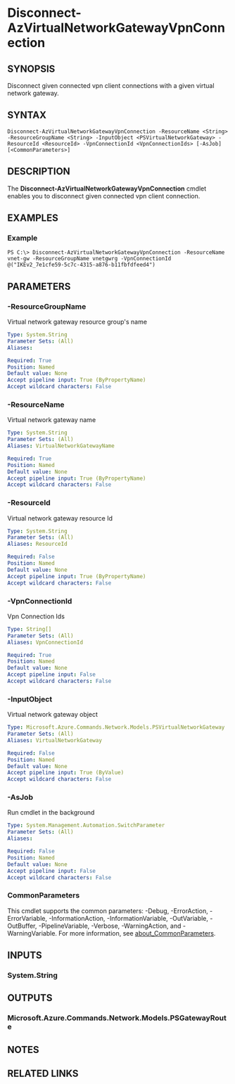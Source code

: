 ﻿---
external help file: Microsoft.Azure.PowerShell.Cmdlets.Network.dll-Help.xml
Module Name: Az.Network
online version: https://docs.microsoft.com/en-us/powershell/module/az.network/disconnect-azvirtualnetworkgatewayvpnconnection
schema: 2.0.0
---

# Disconnect-AzVirtualNetworkGatewayVpnConnection

## SYNOPSIS 
Disconnect given connected vpn client connections with a given virtual network gateway.

## SYNTAX

```
Disconnect-AzVirtualNetworkGatewayVpnConnection -ResourceName <String> -ResourceGroupName <String> -InputObject <PSVirtualNetworkGateway> -ResourceId <ResourceId> -VpnConnectionId <VpnConnectionIds> [-AsJob] [<CommonParameters>]
```

## DESCRIPTION
The **Disconnect-AzVirtualNetworkGatewayVpnConnection** cmdlet enables you to disconnect given connected vpn client connection.

## EXAMPLES

### Example
```
PS C:\> Disconnect-AzVirtualNetworkGatewayVpnConnection -ResourceName vnet-gw -ResourceGroupName vnetgwrg -VpnConnectionId @("IKEv2_7e1cfe59-5c7c-4315-a876-b11fbfdfeed4")

```

## PARAMETERS

### -ResourceGroupName
Virtual network gateway resource group's name

```yaml
Type: System.String
Parameter Sets: (All)
Aliases:

Required: True
Position: Named
Default value: None
Accept pipeline input: True (ByPropertyName)
Accept wildcard characters: False
```

### -ResourceName
Virtual network gateway name

```yaml
Type: System.String
Parameter Sets: (All)
Aliases: VirtualNetworkGatewayName

Required: True
Position: Named
Default value: None
Accept pipeline input: True (ByPropertyName)
Accept wildcard characters: False
```

### -ResourceId
Virtual network gateway resource Id

```yaml
Type: System.String
Parameter Sets: (All)
Aliases: ResourceId

Required: False
Position: Named
Default value: None
Accept pipeline input: True (ByPropertyName)
Accept wildcard characters: False
```

### -VpnConnectionId
Vpn Connection Ids

```yaml
Type: String[]
Parameter Sets: (All)
Aliases: VpnConnectionId

Required: True
Position: Named
Default value: None
Accept pipeline input: False
Accept wildcard characters: False
```

### -InputObject
Virtual network gateway object

```yaml
Type: Microsoft.Azure.Commands.Network.Models.PSVirtualNetworkGateway
Parameter Sets: (All)
Aliases: VirtualNetworkGateway

Required: False
Position: Named
Default value: None
Accept pipeline input: True (ByValue)
Accept wildcard characters: False
```

### -AsJob
Run cmdlet in the background

```yaml
Type: System.Management.Automation.SwitchParameter
Parameter Sets: (All)
Aliases:

Required: False
Position: Named
Default value: None
Accept pipeline input: False
Accept wildcard characters: False
```

### CommonParameters
This cmdlet supports the common parameters: -Debug, -ErrorAction, -ErrorVariable, -InformationAction, -InformationVariable, -OutVariable, -OutBuffer, -PipelineVariable, -Verbose, -WarningAction, and -WarningVariable. For more information, see [about_CommonParameters](http://go.microsoft.com/fwlink/?LinkID=113216).

## INPUTS

### System.String

## OUTPUTS

### Microsoft.Azure.Commands.Network.Models.PSGatewayRoute

## NOTES

## RELATED LINKS
